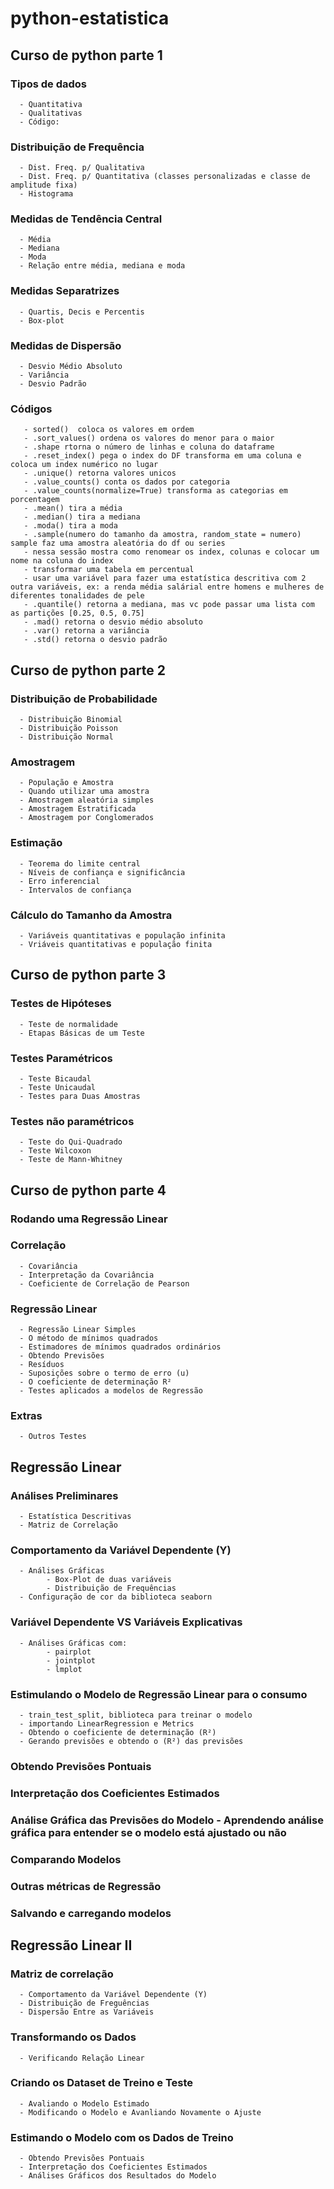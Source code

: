 # python-estatistica
## Curso de python parte 1
### Tipos de dados
      - Quantitativa
      - Qualitativas
      - Código:
### Distribuição de Frequência
      - Dist. Freq. p/ Qualitativa
      - Dist. Freq. p/ Quantitativa (classes personalizadas e classe de amplitude fixa)
      - Histograma
### Medidas de Tendência Central
      - Média
      - Mediana
      - Moda
      - Relação entre média, mediana e moda
### Medidas Separatrizes
      - Quartis, Decis e Percentis
      - Box-plot
### Medidas de Dispersão
      - Desvio Médio Absoluto
      - Variância
      - Desvio Padrão
### Códigos
       - sorted()  coloca os valores em ordem
       - .sort_values() ordena os valores do menor para o maior
       - .shape rtorna o número de linhas e coluna do dataframe
       - .reset_index() pega o index do DF transforma em uma coluna e coloca um index numérico no lugar
       - .unique() retorna valores unicos
       - .value_counts() conta os dados por categoria
       - .value_counts(normalize=True) transforma as categorias em porcentagem
       - .mean() tira a média
       - .median() tira a mediana
       - .moda() tira a moda
       - .sample(numero do tamanho da amostra, random_state = numero) sample faz uma amostra aleatória do df ou series
       - nessa sessão mostra como renomear os index, colunas e colocar um nome na coluna do index
       - transformar uma tabela em percentual
       - usar uma variável para fazer uma estatística descritiva com 2 outra variáveis, ex: a renda média salárial entre homens e mulheres de diferentes tonalidades de pele
       - .quantile() retorna a mediana, mas vc pode passar uma lista com as partições [0.25, 0.5, 0.75]
       - .mad() retorna o desvio médio absoluto
       - .var() retorna a variância
       - .std() retorna o desvio padrão       
## Curso de python parte 2
### Distribuição de Probabilidade
      - Distribuição Binomial
      - Distribuição Poisson
      - Distribuição Normal
### Amostragem
      - População e Amostra
      - Quando utilizar uma amostra
      - Amostragem aleatória simples
      - Amostragem Estratificada
      - Amostragem por Conglomerados
### Estimação
      - Teorema do limite central
      - Níveis de confiança e significância
      - Erro inferencial
      - Intervalos de confiança
### Cálculo do Tamanho da Amostra
      - Variáveis quantitativas e população infinita
      - Vriáveis quantitativas e população finita
      
## Curso de python parte 3
### Testes de Hipóteses
      - Teste de normalidade
      - Etapas Básicas de um Teste
### Testes Paramétricos 
      - Teste Bicaudal
      - Teste Unicaudal
      - Testes para Duas Amostras
### Testes não paramétricos
      - Teste do Qui-Quadrado
      - Teste Wilcoxon
      - Teste de Mann-Whitney
      
## Curso de python parte 4
### Rodando uma Regressão Linear
### Correlação
      - Covariância
      - Interpretação da Covariância
      - Coeficiente de Correlação de Pearson
### Regressão Linear
      - Regressão Linear Simples
      - O método de mínimos quadrados 
      - Estimadores de mínimos quadrados ordinários
      - Obtendo Previsões
      - Resíduos
      - Suposições sobre o termo de erro (u)
      - O coeficiente de determinação R²
      - Testes aplicados a modelos de Regressão
### Extras
      - Outros Testes

## Regressão Linear
### Análises Preliminares
      - Estatística Descritivas
      - Matriz de Correlação
### Comportamento da Variável Dependente (Y)
      - Análises Gráficas
            - Box-Plot de duas variáveis
            - Distribuição de Frequências
      - Configuração de cor da biblioteca seaborn
### Variável Dependente VS Variáveis Explicativas 
      - Análises Gráficas com:
            - pairplot
            - jointplot
            - lmplot
### Estimulando o Modelo de Regressão Linear para o consumo
      - train_test_split, biblioteca para treinar o modelo
      - importando LinearRegression e Metrics
      - Obtendo o coeficiente de determinação (R²)
      - Gerando previsões e obtendo o (R²) das previsões
### Obtendo Previsões Pontuais
### Interpretação dos Coeficientes Estimados
### Análise Gráfica das Previsões do Modelo - Aprendendo análise gráfica para entender se o modelo está ajustado ou não
### Comparando Modelos
### Outras métricas de Regressão 
### Salvando e carregando modelos
   
## Regressão Linear II
### Matriz de correlação
      - Comportamento da Variável Dependente (Y)
      - Distribuição de Freguências
      - Dispersão Entre as Variáveis
### Transformando os Dados
      - Verificando Relação Linear
### Criando os Dataset de Treino e Teste
      - Avaliando o Modelo Estimado
      - Modificando o Modelo e Avanliando Novamente o Ajuste
### Estimando o Modelo com os Dados de Treino
      - Obtendo Previsões Pontuais
      - Interpretação dos Coeficientes Estimados
      - Análises Gráficos dos Resultados do Modelo  
